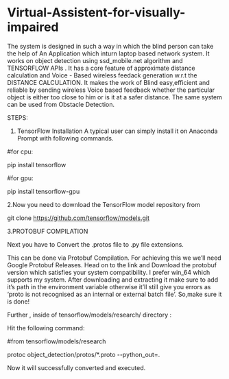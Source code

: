# Virtual-Assistent-for-visually-impaired

The system is designed in such a way in which the blind person can take the help of An Application which inturn laptop based network system. It works on object detection using ssd_mobile.net algorithm and TENSORFLOW APIs . It has a core feature of approximate distance calculation and Voice - Based wireless feedack generation w.r.t the DISTANCE CALCULATION. It makes the work of Blind easy,efficient and reliable by sending wireless Voice based feedback whether the particular object is either too close to him or is it at a safer distance. The same system can be used from Obstacle Detection. 

STEPS:
1. TensorFlow Installation
A typical user can simply install it on Anaconda Prompt with following commands.

#for cpu:

  pip install tensorflow
  
#for gpu:

  pip install tensorflow-gpu

2.Now you need to download the TensorFlow model repository from
 
git clone https://github.com/tensorflow/models.git

3.PROTOBUF COMPILATION

Next you have to Convert the .protos file to .py file extensions.

This can be done via Protobuf Compilation. For achieving this we we’ll need Google Protobuf Releases. Head on to the link and Download the protobuf version which satisfies your system compatibility. I prefer win_64 which supports my system. After downloading and extracting it make sure to add it’s path in the environment variable otherwise it’ll still give you errors as ‘proto is not recognised as an internal or external batch file’. So,make sure it is done!

Further , inside of tensorflow/models/research/ directory :

Hit the following command:

#from tensorflow/models/research

protoc object_detection/protos/*.proto --python_out=.

Now it will successfully converted and executed.
